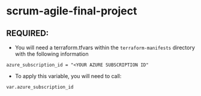 # scrum-agile-final-project


## REQUIRED:
- You will need a terraform.tfvars within the `terraform-manifests` directory with the following information
```
azure_subscription_id = "<YOUR AZURE SUBSCRIPTION ID"
```

- To apply this variable, you will need to call:
```
var.azure_subscription_id
```